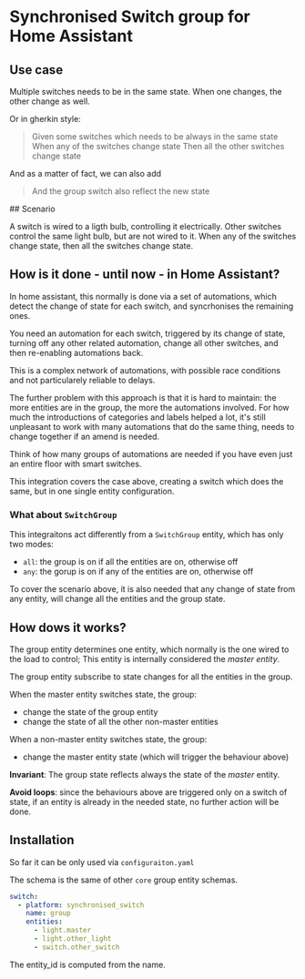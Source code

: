 # Synchronised Switch group for Home Assistant

## Use case

Multiple switches needs to be in the same state. When one changes, the other change as well.

Or in gherkin style:

> Given some switches which needs to be always in the same state
> When any of the switches change state
> Then all the other switches change state

And as a matter of fact, we can also add

> And the group switch also reflect the new state


## Scenario

A switch is wired to a ligth bulb, controlling it electrically.
Other switches control the same light bulb, but are not wired to it.
When any of the switches change state, then all the switches change state.


## How is it done - until now - in Home Assistant?

In home assistant, this normally is done via a set of automations, which detect the change of state for each switch, and syncrhonises the remaining ones.

You need an automation for each switch, triggered by its change of state, turning off any other related automation, change all other switches, and then re-enabling automations back.

This is a complex network of automations, with possible race conditions and not particularely reliable to delays.

The further problem with this approach is that it is hard to maintain: the more entities are in the group, the more the automations involved.
For how much the introductions of categories and labels helped a lot, it's still unpleasant to work with many automations that do the same thing, needs to change together if an amend is needed.

Think of how many groups of automations are needed if you have even just an entire floor with smart switches.


This integration covers the case above, creating a switch which does the same, but in one single entity configuration.

### What about `SwitchGroup`

This integraitons act differently from a `SwitchGroup` entity, which has only two modes:
- `all`: the group is on if all the entities are on, otherwise off
- `any`: the gorup is on if any of the entities are on, otherwise off

To cover the scenario above, it is also needed that any change of state from any entity, will change all the entities and the group state.

## How dows it works?

The group entity determines one entity, which normally is the one wired to the load to control; This entity is internally considered the *master entity*.

The group entity subscribe to state changes for all the entities in the group.

When the master entity switches state, the group:
- change the state of the group entity
- change the state of all the other non-master entities

When a non-master entity switches state, the group:
- change the master entity state (which will trigger the behaviour above)


**Invariant**: The group state reflects always the state of the *master* entity.

**Avoid loops**: since the behaviours above are triggered only on a switch of state, if an entity is already in the needed state, no further action will be done.

## Installation

So far it can be only used via `configuraiton.yaml`

The schema is the same of other `core` group entity schemas.

```yaml
switch:
  - platform: synchronised_switch
    name: group
    entities:
      - light.master
      - light.other_light
      - switch.other_switch
```

The entity_id is computed from the name.